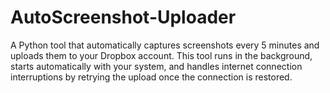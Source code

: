 # AutoScreenshot-Uploader
A Python tool that automatically captures screenshots every 5 minutes and uploads them to your Dropbox account. This tool runs in the background, starts automatically with your system, and handles internet connection interruptions by retrying the upload once the connection is restored.
